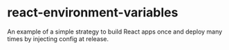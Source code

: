 # react-environment-variables
An example of a simple strategy to build React apps once and deploy many times by injecting config at release.
